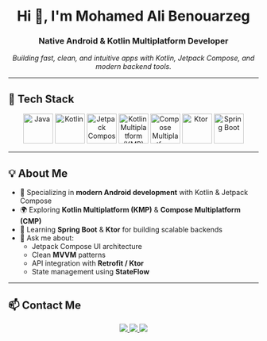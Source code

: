 <h1 align="center">Hi 👋, I'm Mohamed Ali Benouarzeg</h1>
<h3 align="center">Native Android & Kotlin Multiplatform Developer</h3>

<p align="center"><em>Building fast, clean, and intuitive apps with Kotlin, Jetpack Compose, and modern backend tools.</em></p>

---

## 🧰 Tech Stack

<p align="center">
  <img src="https://logo.svgcdn.com/l/java.png" alt="Java" width="60" />
  <img src="https://logo.svgcdn.com/l/kotlin.png" alt="Kotlin" width="60" />
  <img src="https://logo.svgcdn.com/l/jetpackcompose.png" alt="Jetpack Compose" width="60" />
  <img src="https://logo.svgcdn.com/l/kotlin-multiplatform.png" alt="Kotlin Multiplatform (KMP)" width="60" />
  <img src="https://logo.svgcdn.com/l/compose-multiplatform.png" alt="Compose Multiplatform (CMP)" width="60" />
  <img src="https://logo.svgcdn.com/l/ktor.png" alt="Ktor" width="60" />
  <img src="https://logo.svgcdn.com/l/spring.png" alt="Spring Boot" width="60" />
</p>


---

## 💡 About Me

- 📱 Specializing in **modern Android development** with Kotlin & Jetpack Compose  
- 🌍 Exploring **Kotlin Multiplatform (KMP)** & **Compose Multiplatform (CMP)**  
- 🧠 Learning **Spring Boot** & **Ktor** for building scalable backends  
- 💬 Ask me about:
  - Jetpack Compose UI architecture  
  - Clean **MVVM** patterns  
  - API integration with **Retrofit / Ktor**  
  - State management using **StateFlow**  

---

## 📫 Contact Me

<p align="center">
  <a href="mailto:mohamedbenouarzeg1@gmail.com">
    <img src="https://img.shields.io/badge/Email-D14836?style=for-the-badge&logo=gmail&logoColor=white" />
  </a>
  <a href="https://www.linkedin.com/in/mohamed-ali-benouarzeg-3b55582b2/">
    <img src="https://img.shields.io/badge/LinkedIn-0A66C2?style=for-the-badge&logo=linkedin&logoColor=white" />
  </a>
  <a href="https://instagram.com/mhx.kt">
    <img src="https://img.shields.io/badge/Instagram-E4405F?style=for-the-badge&logo=instagram&logoColor=white" />
  </a>
</p>
